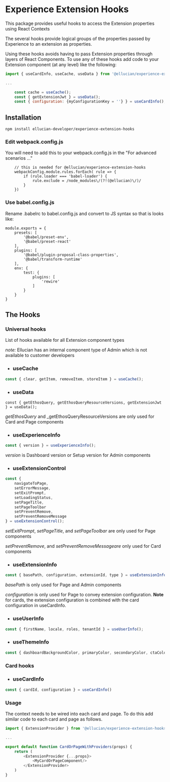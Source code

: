 # Experience Extension Hooks

This package provides useful hooks to access the Extension properties using React Contexts

The several hooks provide logical groups of the properties passed by Experience to an extension as properties.

Using these hooks avoids having to pass Extension properties through layers of React Components. To use any of these hooks add code to your Extension component (at any level) like the following:

```javascript
import { useCardInfo, useCache, useData } from '@ellucian/experience-extension-hooks';

...

    const cache = useCache();
    const { getExtensionJwt } = useData();
    const { configuration: {myConfigurationKey = ''} } = useCardInfo();
```

## Installation
`npm install ellucian-developer/experience-extension-hooks`

### Edit webpack.config.js

 You will need to add this to your webpack.config.js in the "For advanced scenarios ..."

```
    // this is needed for @ellucian/experience-extension-hooks
    webpackConfig.module.rules.forEach( rule => {
        if (rule.loader === 'babel-loader') {
            rule.exclude = /node_modules\/(?!(@ellucian)\/)/
        }
    })
```

### Use babel.config.js

Rename .babelrc to babel.config.js and convert to JS syntax so that is looks like:

```
module.exports = {
    presets: [
        '@babel/preset-env',
        '@babel/preset-react'
    ],
    plugins: [
        '@babel/plugin-proposal-class-properties',
        '@babel/transform-runtime'
    ],
    env: {
        test: {
            plugins: [
                'rewire'
            ]
        }
    }
}
```

## The Hooks
### Universal hooks

List of hooks available for all Extension component types

_note:_ Ellucian has an internal component type of Admin which is not available to customer developers

* ### useCache
```javascript
const { clear, getItem, removeItem, storeItem } = useCache();
```

* ### useData
`
const { getEthosQuery, getEthosQueryResourceVersions, getExtensionJwt } = useData();
`

_getEthosQuery_ and _getEthosQueryResourceVersions are only used for Card and Page components

* ### useExperienceInfo
```javascript
const { version } = useExperienceInfo();
```
_version_ is Dashboard version or Setup version for Admin components

* ### useExtensionControl
```javascript
const {
    navigateToPage,
    setErrorMessage,
    setExitPrompt,
    setLoadingStatus,
    setPageTitle,
    setPageToolbar
    setPreventRemove,
    setPreventRemoveMessage
} = useExtensionControl();
```
_setExitPrompt_, _setPageTitle_, and _setPageToolbar_ are only used for Page components 

_setPreventRemove_, and _setPreventRemoveMessageare_ only used for Card components 

* ### useExtensionInfo
```javascript
const { basePath, configuration, extensionId, type } = useExtensionInfo();
```
_basePath_ is only used for Page and Admin components

_configuration_ is only used for Page to convey extension configuration. **Note** for cards, the extension configuration is combined with the card configuration in useCardInfo.

* ### useUserInfo
```javascript
const { firstName, locale, roles, tenantId } = useUserInfo();
```

* ### useThemeInfo
```javascript
const { dashboardBackgroundColor, primaryColor, secondaryColor, ctaColors } = useThemeInfo();
```

### Card hooks
* ### useCardInfo
```javascript
const { cardId, configuration } = useCardInfo()
```

### Usage
The context needs to be wired into each card and page. To do this add similar code to each card and page as follows.

```javascript
import { ExtensionProvider } from '@ellucian/experience-extension-hooks';

...

export default function CardOrPageWithProviders(props) {
    return (
        <ExtensionProvider {...props}>
            <MyCardOrPageComponent/>
        </ExtensionProvider>
    )
}
```
